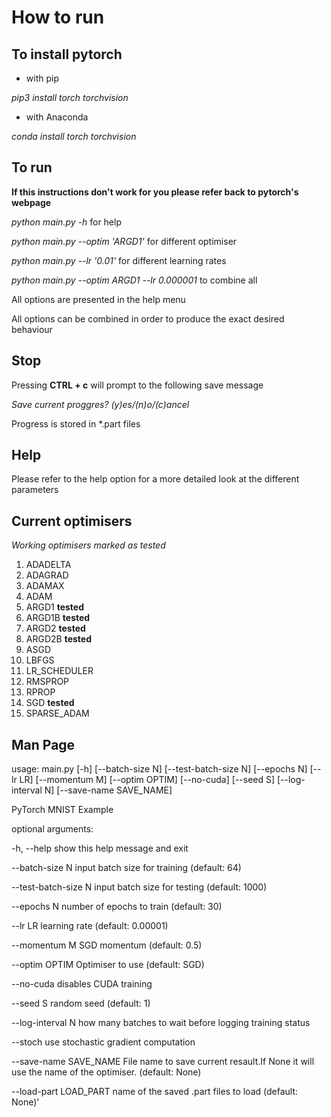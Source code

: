 How to run
=======

## To install pytorch

* with pip

_pip3 install torch torchvision_

* with Anaconda

_conda install torch torchvision_


## To run

**If this instructions don't work for you please refer back to pytorch's webpage**

_python main.py -h_ for help

_python main.py --optim 'ARGD1'_    for different optimiser

_python main.py --lr '0.01'_    for different learning rates

_python main.py --optim ARGD1 --lr 0.000001_    to combine all

All options are presented in the help menu

All options can be combined in order to produce the exact desired behaviour

## Stop

Pressing **CTRL + c** will prompt to the following save message

_Save current proggres? (y)es/(n)o/(c)ancel_

Progress is stored in *.part files

## Help
Please refer to the help option for a more detailed look at the different parameters


## Current optimisers

*Working optimisers marked as tested*

1. ADADELTA
2. ADAGRAD
3. ADAMAX
4. ADAM
5. ARGD1 **tested**
6. ARGD1B **tested**
7. ARGD2 **tested**
8. ARGD2B **tested**
9. ASGD
10. LBFGS
11. LR_SCHEDULER
12. RMSPROP
13. RPROP
14. SGD **tested**
15. SPARSE_ADAM

## Man Page
usage: main.py [-h] [--batch-size N] [--test-batch-size N] [--epochs N]
               [--lr LR] [--momentum M] [--optim OPTIM] [--no-cuda] [--seed S]
               [--log-interval N] [--save-name SAVE_NAME]

PyTorch MNIST Example

optional arguments:

  -h, --help            show this help message and exit

  --batch-size N        input batch size for training (default: 64)

  --test-batch-size N   input batch size for testing (default: 1000)

  --epochs N            number of epochs to train (default: 30)

  --lr LR               learning rate (default: 0.00001)

  --momentum M          SGD momentum (default: 0.5)

  --optim OPTIM         Optimiser to use (default: SGD)

  --no-cuda             disables CUDA training

  --seed S              random seed (default: 1)

  --log-interval N      how many batches to wait before logging training
status

  --stoch               use stochastic gradient computation

  --save-name SAVE_NAME
File name to save current resault.If None it will use
the name of the optimiser. (default: None)

  --load-part LOAD_PART name of the saved .part files to load (default: None)'
